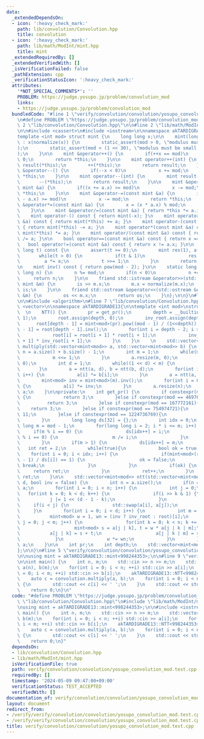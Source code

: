 ```yaml
---
data:
  _extendedDependsOn:
  - icon: ':heavy_check_mark:'
    path: lib/convolution/Convolution.hpp
    title: convolution
  - icon: ':heavy_check_mark:'
    path: lib/math/ModInt/mint.hpp
    title: mint
  _extendedRequiredBy: []
  _extendedVerifiedWith: []
  _isVerificationFailed: false
  _pathExtension: cpp
  _verificationStatusIcon: ':heavy_check_mark:'
  attributes:
    '*NOT_SPECIAL_COMMENTS*': ''
    PROBLEM: https://judge.yosupo.jp/problem/convolution_mod
    links:
    - https://judge.yosupo.jp/problem/convolution_mod
  bundledCode: "#line 1 \"verify/convolution/convolution/yosupo_convolution_mod.test.cpp\"\
    \n#define PROBLEM \"https://judge.yosupo.jp/problem/convolution_mod\"\n\n#line\
    \ 2 \"lib/convolution/Convolution.hpp\"\n\n#line 2 \"lib/math/ModInt/mint.hpp\"\
    \n\n#include <cassert>\n#include <iostream>\n\nnamespace akTARDIGRADE13 {\n\n\
    template <int mod> struct mint {\n    long long x;\n\n    mint(long long x = 0)\
    \ : x(normalize(x)) {\n        static_assert(mod > 0, \"modulus must be positive\"\
    );\n        static_assert(mod < (1 << 30), \"modulus must be small than 2*30\"\
    );\n    }\n\n    mint &operator++() {\n        if(++x == mod)\n            x =\
    \ 0;\n        return *this;\n    }\n\n    mint operator++(int) {\n        mint\
    \ result(*this);\n        ++(*this);\n        return result;\n    }\n\n    mint\
    \ &operator--() {\n        if(--x < 0)\n            x += mod;\n        return\
    \ *this;\n    }\n\n    mint operator--(int) {\n        mint result(*this);\n \
    \       --(*this);\n        return result;\n    }\n\n    mint &operator+=(const\
    \ mint &a) {\n        if((x += a.x) >= mod)\n            x -= mod;\n        return\
    \ *this;\n    }\n\n    mint &operator-=(const mint &a) {\n        if((x += mod\
    \ - a.x) >= mod)\n            x -= mod;\n        return *this;\n    }\n\n    mint\
    \ &operator*=(const mint &a) {\n        x = (x * a.x) % mod;\n        return *this;\n\
    \    }\n\n    mint &operator/=(const mint &a) { return *this *= a.inv(); }\n\n\
    \    mint operator-() const { return mint(-x); }\n    mint operator+(const mint\
    \ &a) const { return mint(*this) += a; }\n    mint operator-(const mint &a) const\
    \ { return mint(*this) -= a; }\n    mint operator*(const mint &a) const { return\
    \ mint(*this) *= a; }\n    mint operator/(const mint &a) const { return mint(*this)\
    \ /= a; }\n\n    bool operator==(const mint &a) const { return x == a.x; }\n \
    \   bool operator!=(const mint &a) const { return x != a.x; }\n\n    mint pow(long\
    \ long t) const {\n        assert(t >= 0);\n        mint res(1), a(*this);\n \
    \       while(t > 0) {\n            if(t & 1)\n                res *= a;\n   \
    \         a *= a;\n            t >>= 1;\n        }\n        return res;\n    }\n\
    \n    mint inv() const { return pow(mod - 2); }\n\n    static long long normalize(long\
    \ long n) {\n        n %= mod;\n        if(n < 0)\n            n += mod;\n   \
    \     return n;\n    }\n\n    friend std::istream &operator>>(std::istream &is,\
    \ mint &m) {\n        is >> m.x;\n        m.x = normalize(m.x);\n        return\
    \ is;\n    }\n\n    friend std::ostream &operator<<(std::ostream &os, const mint\
    \ &m) {\n        os << m.x;\n        return os;\n    }\n};\n\n}\n#line 4 \"lib/convolution/Convolution.hpp\"\
    \n\n#include <algorithm>\n#line 7 \"lib/convolution/Convolution.hpp\"\n#include\
    \ <vector>\n\nnamespace akTARDIGRADE13{\n\ntemplate <int mod>\nstruct NTT{\n \
    \  \n    NTT() {\n        pr = get_pr();\n        depth = __builtin_ctz(mod -\
    \ 1);\n        root.assign(depth, 0);\n        inv_root.assign(depth, 0);\n  \
    \      root[depth - 1] = mint<mod>(pr).pow((mod - 1) / (1<<depth));\n        inv_root[depth\
    \ - 1] = root[depth - 1].inv();\n        for(int i = depth - 2; i >= 0; i--) {\n\
    \            root[i] = root[i + 1] * root[i + 1];\n            inv_root[i] = inv_root[i\
    \ + 1] * inv_root[i + 1];\n        }\n    }\n    \n    std::vector<mint<mod>>\
    \ multiply(std::vector<mint<mod>> a, std::vector<mint<mod>> b) {\n        int\
    \ n = a.size() + b.size() - 1;\n        int m = 1;\n        while(m <= n) {\n\
    \            m <<= 1;\n        }\n        a.resize(m, 0);\n        b.resize(m,\
    \ 0);\n        int d = 1;\n        while((1 << d) < m) {\n            d++;\n \
    \       }\n        a = ntt(a, d), b = ntt(b, d);\n        for(int i = 0; i < m;\
    \ i++) {\n            a[i] *= b[i];\n        }\n        a = ntt(a, d, true);\n\
    \        mint<mod> inv = mint<mod>(m).inv();\n        for(int i = 0; i < m; i++)\
    \ {\n            a[i] *= inv;\n        }\n        a.resize(n);\n        return\
    \ a;\n    }\n\nprivate:\n    int get_pr() {\n        if constexpr(mod == 998244353)\
    \ {\n            return 3;\n        }else if constexpr(mod == 469762049){\n  \
    \          return 3;\n        }else if constexpr(mod == 167772161){\n        \
    \    return 3;\n        }else if constexpr(mod == 754974721){\n            return\
    \ 11;\n        }else if constexpr(mod == 1224736769){\n            return 3;\n\
    \        }\n        long long ds[32] = {};\n        int idx = 0;\n        long\
    \ long m = mod - 1;\n        for(long long i = 2; i * i <= m; i++) {\n       \
    \     if(m % i == 0) {\n                ds[idx++] = i;\n                while(m\
    \ % i == 0) {\n                    m /= i;\n                }\n            }\n\
    \        }\n        if(m > 1) {\n            ds[idx++] = m;\n        }\n     \
    \   int ret = 2;\n        while(true){\n            bool ok = true;\n        \
    \    for(int i = 0; i < idx; i++) {\n                if(mint<mod>(ret).pow((mod\
    \ - 1) / ds[i]) == 1) {\n                    ok = false;\n                   \
    \ break;\n                }\n            }\n            if(ok) {\n           \
    \     return ret;\n            }\n            ret++;\n        }\n        return\
    \ ret;\n    }\n\n    std::vector<mint<mod>> ntt(std::vector<mint<mod>> a, int\
    \ d, bool inv = false) {\n        int n = a.size();\n        if(n == 1) return\
    \ a;\n        for(int i = 0; i < n; i++) {\n            int j = 0;\n         \
    \   for(int k = 0; k < d; k++) {\n                if(i >> k & 1) {\n         \
    \           j |= 1 << (d - 1 - k);\n                }\n            }\n       \
    \     if(i < j) {\n                std::swap(a[i], a[j]);\n            }\n   \
    \     }\n        for(int i = 0; i < d; i++) {\n            int m = 1 << i;\n \
    \           mint<mod> w = 1, wn = (inv ? inv_root : root)[i];\n            for(int\
    \ j = 0; j < m; j++) {\n                for(int k = 0; k < n; k += m << 1) {\n\
    \                    mint<mod> s = a[j | k], t = w * a[j | k | m];\n         \
    \           a[j | k] = s + t;\n                    a[j | k | m] = s - t;\n   \
    \             }\n                w *= wn;\n            }\n        }\n        return\
    \ a;\n    }\n\n    int pr;\n    int depth;\n    std::vector<mint<mod>> root, inv_root;\n\
    };\n\n}\n#line 5 \"verify/convolution/convolution/yosupo_convolution_mod.test.cpp\"\
    \n\nusing mint = akTARDIGRADE13::mint<998244353>;\n\n#line 9 \"verify/convolution/convolution/yosupo_convolution_mod.test.cpp\"\
    \n\nint main() {\n    int n, m;\n    std::cin >> n >> m;\n    std::vector<mint>\
    \ a(n), b(m);\n    for(int i = 0; i < n; ++i) std::cin >> a[i];\n    for(int i\
    \ = 0; i < m; ++i) std::cin >> b[i];\n    akTARDIGRADE13::NTT<998244353> convolution;\n\
    \    auto c = convolution.multiply(a, b);\n    for(int i = 0; i < n + m - 1; ++i)\
    \ {\n        std::cout << c[i] << ' ';\n    }\n    std::cout << std::endl;\n\n\
    \    return 0;\n}\n"
  code: "#define PROBLEM \"https://judge.yosupo.jp/problem/convolution_mod\"\n\n#include\
    \ \"lib/convolution/Convolution.hpp\"\n#include \"lib/math/ModInt/mint.hpp\"\n\
    \nusing mint = akTARDIGRADE13::mint<998244353>;\n\n#include <iostream>\n\nint\
    \ main() {\n    int n, m;\n    std::cin >> n >> m;\n    std::vector<mint> a(n),\
    \ b(m);\n    for(int i = 0; i < n; ++i) std::cin >> a[i];\n    for(int i = 0;\
    \ i < m; ++i) std::cin >> b[i];\n    akTARDIGRADE13::NTT<998244353> convolution;\n\
    \    auto c = convolution.multiply(a, b);\n    for(int i = 0; i < n + m - 1; ++i)\
    \ {\n        std::cout << c[i] << ' ';\n    }\n    std::cout << std::endl;\n\n\
    \    return 0;\n}"
  dependsOn:
  - lib/convolution/Convolution.hpp
  - lib/math/ModInt/mint.hpp
  isVerificationFile: true
  path: verify/convolution/convolution/yosupo_convolution_mod.test.cpp
  requiredBy: []
  timestamp: '2024-05-09 09:47:00+09:00'
  verificationStatus: TEST_ACCEPTED
  verifiedWith: []
documentation_of: verify/convolution/convolution/yosupo_convolution_mod.test.cpp
layout: document
redirect_from:
- /verify/verify/convolution/convolution/yosupo_convolution_mod.test.cpp
- /verify/verify/convolution/convolution/yosupo_convolution_mod.test.cpp.html
title: verify/convolution/convolution/yosupo_convolution_mod.test.cpp
---
```

